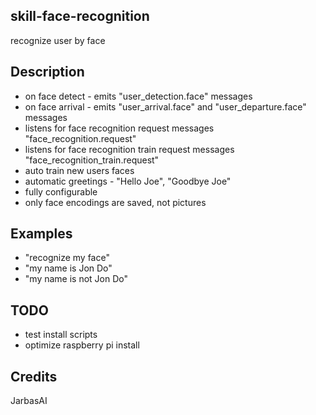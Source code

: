 ## skill-face-recognition

recognize user by face

## Description

- on face detect - emits "user_detection.face" messages
- on face arrival - emits "user_arrival.face" and "user_departure.face" messages
- listens for face recognition request messages "face_recognition.request"
- listens for face recognition train request messages "face_recognition_train.request"
- auto train new users faces
- automatic greetings - "Hello Joe", "Goodbye Joe"
- fully configurable
- only face encodings are saved, not pictures

## Examples
* "recognize my face"
* "my name is Jon Do"
* "my name is not Jon Do"

## TODO

- test install scripts
- optimize raspberry pi install

## Credits
JarbasAI